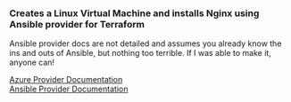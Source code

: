 ### Creates a Linux Virtual Machine and installs Nginx using Ansible provider for Terraform
Ansible provider docs are not detailed and assumes you already know the ins and outs of Ansible, but nothing too terrible.
If I was able to make it, anyone can!

[Azure Provider Documentation](https://registry.terraform.io/providers/hashicorp/azurerm/latest/docs) <br/>
[Ansible Provider Documentation](https://registry.terraform.io/providers/ansible/ansible/latest/docs)